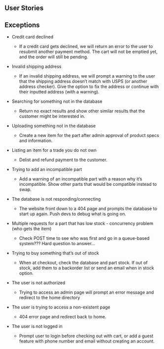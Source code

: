 ## User Stories


## Exceptions

- Credit card declined
  - If a credit card gets declined, we will return an error to the user to resubmit another payment method. The cart will not be emptied yet, and the order will still be pending.

- Invalid shipping address
  - If an invalid shipping address, we will prompt a warning to the user that the shipping address doesn’t match with USPS (or another address checker). Give the option to fix the address or continue with their inputted address (with a warning). 

- Searching for something not in the database
  - Return no exact results and show other similar results that the customer might be interested in.
  
- Uploading something not in the database
  - Create a new item for the part after admin approval of product specs and information.
  
- Listing an item for a trade you do not own
  - Delist and refund payment to the customer.
  
- Trying to add an incompatible part
  - Add a warning of an incompatible part with a reason why it’s incompatible. Show other parts that would be compatible instead to swap.

- The database is not responding/connecting
  - The website front down to a 404 page and prompts the database to start up again. Push devs to debug what is going on.
  
- Multiple requests for a part that has low stock - concurrency problem (who gets the item)
  - Check POST time to see who was first and go in a queue-based system??? Hard question to answer…
  
- Trying to buy something that’s out of stock
  - When at checkout, check the database and part stock. If out of stock, add them to a backorder list or send an email when in stock option.
  
- The user is not authorized
  - Trying to access an admin page will prompt an error message and redirect to the home directory

- The user is trying to access a non-existent page
  - 404 error page and redirect back to home.

- The user is not logged in
  - Prompt user to login before checking out with cart, or add a guest feature with phone number and email without creating an account. 
